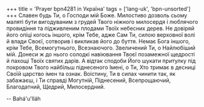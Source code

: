 +++
title = 'Prayer bpn4281 in Україна'
tags = ['lang-uk', 'bpn-unsorted']
+++
Славен будь Ти, о Господи мій Боже. Милостиво дозволь сьому маляті бути вигодуваним з грудей Твого ніжного милосердя і люблячого провидіння та підживленим плодами Твоїх небесних дерев. Не довіряй його опіці когось іншого, крім Тебе, адже Сам Ти, силою верховної волі й влади Своєї, сотворив і викликав його до буття. Немає Бога іншого, крім Тебе, Всемогутнього, Всезнаючого. Звеличений Ти, о Найлюбіший мій. Донеси ж до нього солодкі навіювання Твоєї позамежної щедрості й пахощі Твоїх святих дарів. А відтак сподоби Його шукати притулку під покровом Твого найбільш піднесеного Імені, о Ти, Хто тримає в десниці Своїй царство імен та ознак. Воістину, Ти в силах чинити так, як забажаєш, і Ти справді Могутній, Піднесений, Всепрощаючий, Благодатний, Щедрий, Милосердний.

-- Bahá'u'lláh
